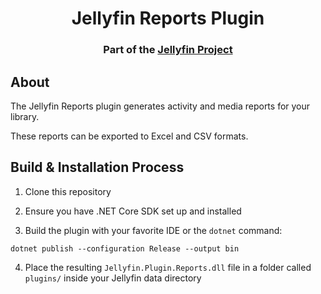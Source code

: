 <h1 align="center">Jellyfin Reports Plugin</h1>
<h3 align="center">Part of the <a href="https://jellyfin.org">Jellyfin Project</a></h3>

## About

The Jellyfin Reports plugin generates activity and media reports for your library.

These reports can be exported to Excel and CSV formats.

## Build & Installation Process

1. Clone this repository

2. Ensure you have .NET Core SDK set up and installed

3. Build the plugin with your favorite IDE or the `dotnet` command:

```
dotnet publish --configuration Release --output bin
```

4. Place the resulting `Jellyfin.Plugin.Reports.dll` file in a folder called `plugins/` inside your Jellyfin data directory
